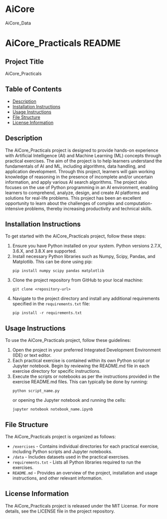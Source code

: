 # AiCore
AiCore_Data

# AiCore_Practicals README

## Project Title
AiCore_Practicals

## Table of Contents
- [Description](#description)
- [Installation Instructions](#installation-instructions)
- [Usage Instructions](#usage-instructions)
- [File Structure](#file-structure)
- [License Information](#license-information)

## Description
The AiCore_Practicals project is designed to provide hands-on experience with Artificial Intelligence (AI) and Machine Learning (ML) concepts through practical exercises. The aim of the project is to help learners understand the fundamentals of AI and ML, including algorithms, data handling, and application development. Through this project, learners will gain working knowledge of reasoning in the presence of incomplete and/or uncertain information, and apply various AI search algorithms. The project also focuses on the use of Python programming in an AI environment, enabling learners to comprehend, analyze, design, and create AI platforms and solutions for real-life problems. This project has been an excellent opportunity to learn about the challenges of complex and computation-intensive problems, thereby increasing productivity and technical skills.

## Installation Instructions
To get started with the AiCore_Practicals project, follow these steps:
1. Ensure you have Python installed on your system. Python versions 2.7.X, 3.6.X, and 3.8.X are supported.
2. Install necessary Python libraries such as Numpy, Scipy, Pandas, and Matplotlib. This can be done using pip:
   ```
   pip install numpy scipy pandas matplotlib
   ```
3. Clone the project repository from GitHub to your local machine:
   ```
   git clone <repository-url>
   ```
4. Navigate to the project directory and install any additional requirements specified in the `requirements.txt` file:
   ```
   pip install -r requirements.txt
   ```

## Usage Instructions
To use the AiCore_Practicals project, follow these guidelines:
1. Open the project in your preferred Integrated Development Environment (IDE) or text editor.
2. Each practical exercise is contained within its own Python script or Jupyter notebook. Begin by reviewing the README.md file in each exercise directory for specific instructions.
3. Execute the scripts or notebooks as per the instructions provided in the exercise README.md files. This can typically be done by running:
   ```
   python script_name.py
   ```
   or opening the Jupyter notebook and running the cells:
   ```
   jupyter notebook notebook_name.ipynb
   ```

## File Structure
The AiCore_Practicals project is organized as follows:
- `/exercises` - Contains individual directories for each practical exercise, including Python scripts and Jupyter notebooks.
- `/data` - Includes datasets used in the practical exercises.
- `requirements.txt` - Lists all Python libraries required to run the exercises.
- `README.md` - Provides an overview of the project, installation and usage instructions, and other relevant information.

## License Information
The AiCore_Practicals project is released under the MIT License. For more details, see the LICENSE file in the project repository.
